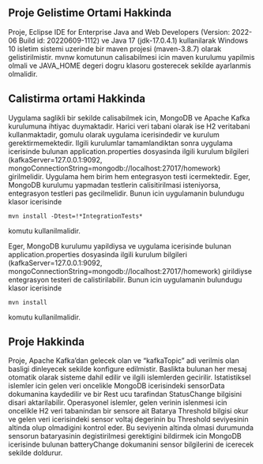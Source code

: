 ## Proje Gelistime Ortami Hakkinda
Proje, Eclipse IDE for Enterprise Java and Web Developers (Version: 2022-06 Build id: 20220609-1112) ve Java 17 (jdk-17.0.4.1) kullanilarak Windows 10 isletim sistemi uzerinde bir maven projesi (maven-3.8.7) olarak gelistirilmistir.
mvnw komutunun calisabilmesi icin maven kurulumu yapilmis olmali ve JAVA_HOME degeri dogru klasoru gosterecek sekilde ayarlanmis olmalidir.

## Calistirma ortami Hakkinda
Uygulama saglikli bir sekilde calisabilmek icin, MongoDB ve Apache Kafka kurulumuna ihtiyac duymaktadir. Harici veri tabani olarak ise H2 veritabani kullanmaktadir, gomulu olarak uygulama icerisindedir ve kurulum gerektirmemektedir. Ilgili kurulumlar tamamlandiktan sonra uygulama icerisinde bulunan application.properties dosyasinda ilgili kurulum bilgileri (kafkaServer=127.0.0.1:9092, mongoConnectionString=mongodb://localhost:27017/homework) girilmelidir.
Uygulama hem birim hem entegrasyon testi icermektedir. Eger, MongoDB kurulumu yapmadan testlerin calisitirilmasi isteniyorsa, entegrasyon testleri pas gecilmelidir. Bunun icin uygulamanin bulundugu klasor icerisinde
```
mvn install -Dtest=!*IntegrationTests*
```
komutu kullanilmalidir.

Eger, MongoDB kurulumu yapildiysa ve uygulama icerisinde bulunan application.properties dosyasinda ilgili kurulum bilgileri (kafkaServer=127.0.0.1:9092, mongoConnectionString=mongodb://localhost:27017/homework) girildiyse entegrasyon testeri de calistirilabilir. Bunun icin uygulamanin bulundugu klasor icerisinde
```
mvn install
```
komutu kullanilmalidir.

## Proje Hakkinda
Proje, Apache Kafka’dan gelecek olan ve “kafkaTopic” adi verilmis olan basligi dinleyecek sekilde konfigure edilmistir. Baslikta bulunan her mesaj otomatik olarak sisteme dahil edilir ve ilgili islemlerden gecirilir.
Istatistiksel islemler icin gelen veri oncelikle MongoDB icerisindeki sensorData dokumanina kaydedilir ve bir Rest ucu tarafindan StatusChange bilgisini disari aktarilabilir.
Operasyonel islemler, gelen verinin islenmesi icin oncelikle H2 veri tabanindan bir sensore ait Batarya Threshold bilgisi okur ve gelen veri icerisindeki sensor voltaj degerinin bu Threshold seviyesinin altinda olup olmadigini kontrol eder. Bu seviyenin altinda olmasi durumunda sensorun bataryasinin degistirilmesi gerektigini bildirmek icin MongoDB icerisinde bulunan batteryChange dokumanini sensor bilgilerini de icerecek sekilde doldurur.
